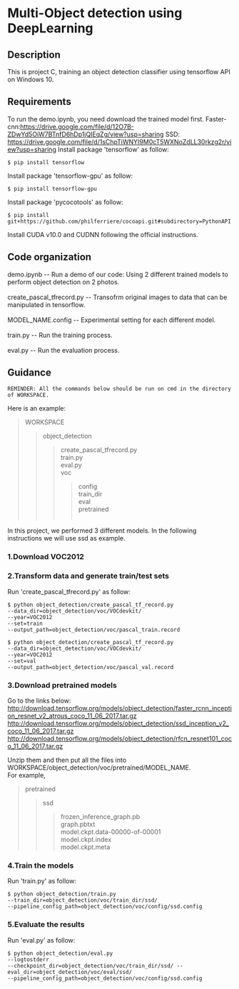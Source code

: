 # Multi-Object detection using DeepLearning

## Description
This is project C, training an object detection classifier using tensorflow API on Windows 10.

## Requirements
To run the demo.ipynb, you need download the trained model first.
Faster-cnn:https://drive.google.com/file/d/12O7B-ZDwYd5OiW7BTnfD6hDp1jQIEqZg/view?usp=sharing
SSD: https://drive.google.com/file/d/1sChpTiWNYI9M0cT5WXNoZdLL30rkzg2r/view?usp=sharing
Install package 'tensorflow' as follow:
```
$ pip install tensorflow
```
Install package 'tensorflow-gpu' as follow:
```
$ pip install tensorflow-gpu
```
Install package 'pycocotools' as follow:
```
$ pip install git+https://github.com/philferriere/cocoapi.git#subdirectory=PythonAPI
```
Install CUDA v10.0 and CUDNN following the official instructions.

## Code organization
demo.ipynb -- Run a demo of our code: Using 2 different trained models to perform object detection on 2 photos.<br><br>
create_pascal_tfrecord.py -- Transofrm original images to data that can be manipulated in tensorflow.<br><br>
MODEL_NAME.config -- Experimental setting for each different model.<br><br>
train.py -- Run the training process.<br><br>
eval.py -- Run the evaluation process.

## Guidance
    REMINDER: All the commands below should be run on cmd in the directory of WORKSPACE.

Here is an example:
>WORKSPACE
>>object_detection
>>>create_pascal_tfrecord.py<br>
>>>train.py<br>
>>>eval.py<br>
>>>voc
>>>>config<br>
>>>>train_dir<br>
>>>>eval<br>
>>>>pretrained<br><br>

In this project, we performed 3 different models. In the following instructions we will use ssd as example.

### 1.Download VOC2012

### 2.Transform data and generate train/test sets

Run 'create_pascal_tfrecord.py' as follow:
```
$ python object_detection/create_pascal_tf_record.py 
--data_dir=object_detection/voc/VOCdevkit/ 
--year=VOC2012 
--set=train 
--output_path=object_detection/voc/pascal_train.record
```
```
$ python object_detection/create_pascal_tf_record.py 
--data_dir=object_detection/voc/VOCdevkit/ 
--year=VOC2012 
--set=val 
--output_path=object_detection/voc/pascal_val.record
```

### 3.Download pretrained models
Go to the links below:
http://download.tensorflow.org/models/object_detection/faster_rcnn_inception_resnet_v2_atrous_coco_11_06_2017.tar.gz
http://download.tensorflow.org/models/object_detection/ssd_inception_v2_coco_11_06_2017.tar.gz
http://download.tensorflow.org/models/object_detection/rfcn_resnet101_coco_11_06_2017.tar.gz

Unzip them and then put all the files into WORKSPACE/object_detection/voc/pretrained/MODEL_NAME.<br>
For example,
>pretrained
>>ssd
>>>frozen_inference_graph.pb<br>
>>>graph.pbtxt<br>
>>>model.ckpt.data-00000-of-00001<br>
>>>model.ckpt.index<br>
>>>model.ckpt.meta

### 4.Train the models
Run 'train.py' as follow:
```
$ python object_detection/train.py 
--train_dir=object_detection/voc/train_dir/ssd/ 
--pipeline_config_path=object_detection/voc/config/ssd.config 
```

### 5.Evaluate the results
Run 'eval.py' as follow:
```
$ python object_detection/eval.py 
--logtostderr 
--checkpoint_dir=object_detection/voc/train_dir/ssd/ --eval_dir=object_detection/voc/eval/ssd/
--pipeline_config_path=object_detection/voc/config/ssd.config
```

